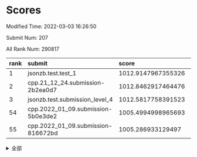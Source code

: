 # Scores

Modified Time: 2022-03-03 16:26:50

Submit Num: 207

All Rank Num: 290817

| rank |               submit               |       score        |       sigma        | pk_num |
| :--- | :--------------------------------- | :----------------- | :----------------- | :----- |
| 1    | jsonzb.test.test_1                 | 1012.9147967355326 | 0.8184582813704432 | 5622   |
| 2    | cpp.21_12_24.submission-2b2ea0d7   | 1012.8462917464476 | 0.7934098747601929 | 5620   |
| 3    | jsonzb.test.submission_level_4     | 1012.5817758391523 | 0.7847827250916322 | 5622   |
| 54   | cpp.2022_01_09.submission-5b0e3de2 | 1005.4994998965693 | 0.7298548766638503 | 5620   |
| 55   | cpp.2022_01_09.submission-816672bd | 1005.286933129497  | 0.7248777206013955 | 5618   |


<details>
<summary>全部</summary>

| rank |                 submit                 |       score        |       sigma        | pk_num |
| :--- | :------------------------------------- | :----------------- | :----------------- | :----- |
| 1    | jsonzb.test.test_1                     | 1012.9147967355326 | 0.8184582813704432 | 5622   |
| 2    | cpp.21_12_24.submission-2b2ea0d7       | 1012.8462917464476 | 0.7934098747601929 | 5620   |
| 3    | jsonzb.test.submission_level_4         | 1012.5817758391523 | 0.7847827250916322 | 5622   |
| 4    | gobigger.level_3.submission_level_3_42 | 1011.5114709915937 | 0.7633205200499997 | 5619   |
| 5    | gobigger.level_3.submission_level_3_19 | 1011.276426388509  | 0.7712646977795263 | 5620   |
| 6    | gobigger.level_3.submission_level_3_40 | 1011.2429949353676 | 0.7704017955511637 | 5621   |
| 7    | gobigger.level_3.submission_level_3_35 | 1011.1854020060109 | 0.7788322421812867 | 5618   |
| 8    | gobigger.level_3.submission_level_3_38 | 1011.1158557961325 | 0.7574622359409058 | 5623   |
| 9    | gobigger.level_3.submission_level_3_10 | 1010.9044259375364 | 0.7597207692863873 | 5620   |
| 10   | gobigger.level_3.submission_level_3_11 | 1010.8362268800317 | 0.7539136578585418 | 5616   |
| 11   | gobigger.level_3.submission_level_3_26 | 1010.8117987492768 | 0.7627522481744895 | 5623   |
| 12   | gobigger.level_3.submission_level_3_14 | 1010.7902514675313 | 0.7623182198810218 | 5618   |
| 13   | gobigger.level_3.submission_level_3_16 | 1010.7618241582079 | 0.7704603606857257 | 5612   |
| 14   | gobigger.level_3.submission_level_3_43 | 1010.7245835376291 | 0.7650299046936109 | 5621   |
| 15   | gobigger.level_3.submission_level_3_7  | 1010.6710973118323 | 0.7503413069608887 | 5622   |
| 16   | gobigger.level_3.submission_level_3_23 | 1010.633532140946  | 0.7566405447834066 | 5617   |
| 17   | gobigger.level_3.submission_level_3_20 | 1010.6084827062856 | 0.7765865466879599 | 5626   |
| 18   | gobigger.level_3.submission_level_3_25 | 1010.5499201757568 | 0.7535682600452044 | 5625   |
| 19   | gobigger.level_3.submission_level_3_3  | 1010.4656281305704 | 0.7780199542026108 | 5619   |
| 20   | gobigger.level_3.submission_level_3_36 | 1010.4130064138684 | 0.7713064756512042 | 5623   |
| 21   | gobigger.level_3.submission_level_3_49 | 1010.3852356850365 | 0.7530777987621704 | 5620   |
| 22   | gobigger.level_3.submission_level_3_1  | 1010.350185693167  | 0.7747648522514313 | 5617   |
| 23   | gobigger.level_3.submission_level_3_27 | 1010.3422570276982 | 0.7433165648423679 | 5618   |
| 24   | gobigger.level_3.submission_level_3_46 | 1010.2571856173238 | 0.7649050383484444 | 5620   |
| 25   | gobigger.level_3.submission_level_3_33 | 1010.2426138194618 | 0.7706826409635554 | 5623   |
| 26   | gobigger.level_3.submission_level_3_15 | 1010.223986869827  | 0.7572763569238097 | 5618   |
| 27   | gobigger.level_3.submission_level_3_34 | 1010.1580959518549 | 0.7574096070523105 | 5622   |
| 28   | gobigger.level_3.submission_level_3_32 | 1010.1556313283494 | 0.758979933691807  | 5620   |
| 29   | gobigger.level_3.submission_level_3_47 | 1010.1462863517061 | 0.7540944730109505 | 5618   |
| 30   | gobigger.level_3.submission_level_3_2  | 1010.0590635034051 | 0.7846740010023963 | 5623   |
| 31   | gobigger.level_3.submission_level_3_5  | 1010.0380418573482 | 0.7622633680876211 | 5619   |
| 32   | gobigger.level_3.submission_level_3_4  | 1010.0075862102575 | 0.7453348105895486 | 5618   |
| 33   | gobigger.level_3.submission_level_3_39 | 1009.9654658764155 | 0.7447270621895041 | 5618   |
| 34   | gobigger.level_3.submission_level_3_29 | 1009.9606325429277 | 0.7354323071764002 | 5621   |
| 35   | gobigger.level_3.submission_level_3_0  | 1009.9110101042943 | 0.7613353735050234 | 5620   |
| 36   | gobigger.level_3.submission_level_3_6  | 1009.9092307578921 | 0.7475608277134823 | 5622   |
| 37   | gobigger.level_3.submission_level_3_30 | 1009.8873609900759 | 0.7645568425197985 | 5619   |
| 38   | gobigger.level_3.submission_level_3_17 | 1009.8866185097371 | 0.7788316467747305 | 5625   |
| 39   | gobigger.level_3.submission_level_3_13 | 1009.8070639070188 | 0.7623743518626778 | 5612   |
| 40   | gobigger.level_3.submission_level_3_21 | 1009.5975639602932 | 0.7446359687206394 | 5622   |
| 41   | gobigger.level_3.submission_level_3_22 | 1009.5643400225231 | 0.7570712043000013 | 5625   |
| 42   | gobigger.level_3.submission_level_3_12 | 1009.5194084857171 | 0.7412641352609923 | 5618   |
| 43   | gobigger.level_3.submission_level_3_9  | 1009.5192484622236 | 0.7807496839784683 | 5615   |
| 44   | gobigger.level_3.submission_level_3_31 | 1009.4661829748553 | 0.7433378197588104 | 5617   |
| 45   | gobigger.level_3.submission_level_3_37 | 1009.4072380132425 | 0.7621860626902216 | 5626   |
| 46   | gobigger.level_3.submission_level_3_28 | 1009.3844907860905 | 0.7514599174317709 | 5619   |
| 47   | gobigger.level_3.submission_level_3_18 | 1009.3249462143857 | 0.7508131513692129 | 5618   |
| 48   | gobigger.level_3.submission_level_3_8  | 1009.2822981633612 | 0.7446796499670827 | 5615   |
| 49   | gobigger.level_3.submission_level_3_44 | 1009.2772861395969 | 0.7537871015611576 | 5622   |
| 50   | gobigger.level_3.submission_level_3_41 | 1009.2563052703466 | 0.7488079890306573 | 5619   |
| 51   | gobigger.level_3.submission_level_3_45 | 1009.1692510942913 | 0.7476784857975605 | 5620   |
| 52   | gobigger.level_3.submission_level_3_48 | 1009.1300738706823 | 0.7612241150907252 | 5620   |
| 53   | gobigger.level_3.submission_level_3_24 | 1009.0329072633051 | 0.7577600300346207 | 5622   |
| 54   | cpp.2022_01_09.submission-5b0e3de2     | 1005.4994998965693 | 0.7298548766638503 | 5620   |
| 55   | cpp.2022_01_09.submission-816672bd     | 1005.286933129497  | 0.7248777206013955 | 5618   |
| 56   | gobigger.level_1.submission_level_1_26 | 1004.8348009931607 | 0.718147914894505  | 5622   |
| 57   | gobigger.level_1.submission_level_1_28 | 1004.7637416052934 | 0.725489567717915  | 5616   |
| 58   | gobigger.level_1.submission_level_1_24 | 1004.6899341486968 | 0.7218417657865123 | 5619   |
| 59   | gobigger.level_1.submission_level_1_12 | 1004.5380932992728 | 0.7275049644571989 | 5617   |
| 60   | gobigger.level_1.submission_level_1_11 | 1004.3323221733145 | 0.7241430288571783 | 5618   |
| 61   | gobigger.level_1.submission_level_1_4  | 1004.255490269931  | 0.7128731840071444 | 5623   |
| 62   | gobigger.level_1.submission_level_1_49 | 1004.2439626871646 | 0.7201543984328842 | 5622   |
| 63   | gobigger.level_1.submission_level_1_21 | 1004.0538415908094 | 0.7209334089965416 | 5620   |
| 64   | gobigger.level_1.submission_level_1_31 | 1004.0304046607181 | 0.7247411689051292 | 5621   |
| 65   | gobigger.level_1.submission_level_1_20 | 1003.8446118442342 | 0.7245472853556585 | 5619   |
| 66   | gobigger.level_1.submission_level_1_3  | 1003.833778073982  | 0.7167011174974988 | 5620   |
| 67   | gobigger.level_1.submission_level_1_27 | 1003.7390538112709 | 0.7296173499027452 | 5622   |
| 68   | gobigger.level_1.submission_level_1_1  | 1003.6855365969733 | 0.7178039145214368 | 5618   |
| 69   | gobigger.level_1.submission_level_1_16 | 1003.670837877429  | 0.7272725715241316 | 5623   |
| 70   | gobigger.level_1.submission_level_1_48 | 1003.6240713309271 | 0.7219448155613841 | 5625   |
| 71   | gobigger.level_1.submission_level_1_7  | 1003.5617081232555 | 0.7214466250316331 | 5619   |
| 72   | gobigger.level_1.submission_level_1_39 | 1003.5576555865263 | 0.7139491911528096 | 5627   |
| 73   | gobigger.level_1.submission_level_1_43 | 1003.4621745005775 | 0.7203713493744368 | 5615   |
| 74   | gobigger.level_1.submission_level_1_18 | 1003.4605514745087 | 0.7232900971802467 | 5617   |
| 75   | gobigger.level_1.submission_level_1_34 | 1003.4251600134025 | 0.718268375657251  | 5626   |
| 76   | gobigger.level_1.submission_level_1_42 | 1003.405146646594  | 0.7238277414969847 | 5622   |
| 77   | gobigger.level_1.submission_level_1_13 | 1003.3715114749565 | 0.7180218950999511 | 5620   |
| 78   | gobigger.level_1.submission_level_1_5  | 1003.3709341588449 | 0.7079307164355636 | 5624   |
| 79   | gobigger.level_1.submission_level_1_8  | 1003.2999549440179 | 0.7113197172190961 | 5619   |
| 80   | gobigger.level_1.submission_level_1_0  | 1003.2970243003552 | 0.731972497536813  | 5616   |
| 81   | gobigger.level_1.submission_level_1_44 | 1003.2412292063628 | 0.730614347466907  | 5622   |
| 82   | gobigger.level_1.submission_level_1_22 | 1003.2039504933294 | 0.7163528275482621 | 5614   |
| 83   | gobigger.level_1.submission_level_1_25 | 1003.2033022499625 | 0.721832142249318  | 5617   |
| 84   | gobigger.level_1.submission_level_1_33 | 1003.1282800253995 | 0.7223335918687351 | 5624   |
| 85   | gobigger.level_1.submission_level_1_47 | 1003.1224306167867 | 0.7222458860195815 | 5618   |
| 86   | gobigger.level_1.submission_level_1_45 | 1003.0511771522551 | 0.7205826607868419 | 5615   |
| 87   | gobigger.level_1.submission_level_1_46 | 1003.0461967995547 | 0.7163069021972638 | 5620   |
| 88   | gobigger.level_1.submission_level_1_14 | 1003.0424033552661 | 0.7263274920852804 | 5618   |
| 89   | gobigger.level_1.submission_level_1_40 | 1003.0030005569819 | 0.7243899436681528 | 5623   |
| 90   | gobigger.level_1.submission_level_1_6  | 1002.9252002508896 | 0.7100997121892796 | 5616   |
| 91   | gobigger.level_1.submission_level_1_23 | 1002.9198354220616 | 0.7171831748318785 | 5619   |
| 92   | gobigger.level_1.submission_level_1_2  | 1002.8988500310409 | 0.7036288110937153 | 5619   |
| 93   | gobigger.level_1.submission_level_1_36 | 1002.8277081333383 | 0.7247932571637579 | 5619   |
| 94   | gobigger.level_1.submission_level_1_38 | 1002.6701574702689 | 0.7151496220853518 | 5623   |
| 95   | gobigger.level_1.submission_level_1_41 | 1002.6487373303196 | 0.7178897825773072 | 5620   |
| 96   | gobigger.level_1.submission_level_1_10 | 1002.6260599551892 | 0.7124852416532469 | 5619   |
| 97   | gobigger.level_1.submission_level_1_9  | 1002.6150609595946 | 0.709787757568009  | 5619   |
| 98   | gobigger.level_1.submission_level_1_15 | 1002.5408119692325 | 0.7204273835946453 | 5615   |
| 99   | gobigger.level_1.submission_level_1_35 | 1002.3801700985745 | 0.709448053160447  | 5623   |
| 100  | gobigger.level_1.submission_level_1_37 | 1002.3086960388852 | 0.7153319600044629 | 5621   |
| 101  | gobigger.level_1.submission_level_1_30 | 1002.2033820163992 | 0.7198562917533778 | 5618   |
| 102  | gobigger.level_1.submission_level_1_17 | 1002.1352284425764 | 0.7178002103451571 | 5619   |
| 103  | gobigger.level_1.submission_level_1_19 | 1002.1053597298372 | 0.7247190172474924 | 5617   |
| 104  | gobigger.level_1.submission_level_1_32 | 1001.9812404481463 | 0.7056239535444471 | 5617   |
| 105  | gobigger.level_1.submission_level_1_29 | 1001.8199840979983 | 0.7103739707789727 | 5622   |
| 106  | gobigger.random.submission_random_19   | 997.1488219735162  | 0.7072497343470849 | 5619   |
| 107  | gobigger.random.submission_random_40   | 996.8135322762009  | 0.7178474172219261 | 5621   |
| 108  | gobigger.random.submission_random_37   | 996.7545152185389  | 0.7089522704832598 | 5625   |
| 109  | gobigger.random.submission_random_11   | 996.6709548835001  | 0.7148529276868242 | 5621   |
| 110  | gobigger.random.submission_random_13   | 996.6335663072057  | 0.7264538989471514 | 5620   |
| 111  | gobigger.random.submission_random_32   | 996.5438003808683  | 0.7130276641848419 | 5621   |
| 112  | gobigger.random.submission_random_1    | 996.5219005722641  | 0.7111974499344946 | 5620   |
| 113  | gobigger.random.submission_random_35   | 996.515335378864   | 0.7050700771699975 | 5620   |
| 114  | gobigger.random.submission_random_27   | 996.5118454321256  | 0.7117184926077531 | 5625   |
| 115  | gobigger.random.submission_random_26   | 996.4924096278817  | 0.706039215599846  | 5616   |
| 116  | gobigger.random.submission_random_9    | 996.4268697298814  | 0.7104101750379107 | 5615   |
| 117  | gobigger.random.submission_random_25   | 996.4249250019553  | 0.710301449661069  | 5624   |
| 118  | gobigger.random.submission_random_17   | 996.3846617764955  | 0.7297443313700265 | 5619   |
| 119  | gobigger.random.submission_random_38   | 996.3251469717791  | 0.7095266788199784 | 5624   |
| 120  | gobigger.random.submission_random_20   | 996.2105691510595  | 0.7013202728896345 | 5620   |
| 121  | gobigger.random.submission_random_28   | 996.2058365361677  | 0.7150303403880782 | 5619   |
| 122  | gobigger.random.submission_random_10   | 996.1292264391902  | 0.709592118520849  | 5623   |
| 123  | gobigger.random.submission_random_43   | 996.0964508575407  | 0.7179461564371341 | 5618   |
| 124  | gobigger.random.submission_random_0    | 996.0889664870011  | 0.7214348708912933 | 5621   |
| 125  | gobigger.random.submission_random_21   | 996.0263522315487  | 0.7010225080432351 | 5623   |
| 126  | gobigger.random.submission_random_4    | 996.0118324779941  | 0.7105861603530871 | 5622   |
| 127  | gobigger.random.submission_random_15   | 995.8778511894997  | 0.7131464978695349 | 5622   |
| 128  | gobigger.random.submission_random_5    | 995.8693573278824  | 0.7143169711391352 | 5621   |
| 129  | gobigger.random.submission_random_22   | 995.8690432944003  | 0.7183931544080375 | 5620   |
| 130  | gobigger.random.submission_random_8    | 995.8170703042261  | 0.7158899155375098 | 5621   |
| 131  | gobigger.random.submission_random_30   | 995.7682196428581  | 0.7188535620396129 | 5621   |
| 132  | gobigger.random.submission_random_33   | 995.7639206450843  | 0.7129850865999847 | 5622   |
| 133  | gobigger.random.submission_random_48   | 995.7455284137815  | 0.7080227118722928 | 5617   |
| 134  | gobigger.random.submission_random_41   | 995.7336156259425  | 0.7333611995213586 | 5617   |
| 135  | gobigger.random.submission_random_44   | 995.7290493257269  | 0.7264912412232633 | 5616   |
| 136  | gobigger.random.submission_random_14   | 995.6744041412059  | 0.7171463983575611 | 5617   |
| 137  | gobigger.random.submission_random_45   | 995.6626534451444  | 0.7236710462806811 | 5621   |
| 138  | gobigger.random.submission_random_2    | 995.6418599180425  | 0.7234675360631857 | 5622   |
| 139  | gobigger.random.submission_random_34   | 995.6407542503314  | 0.7157692941028382 | 5617   |
| 140  | gobigger.random.submission_random_46   | 995.606084476844   | 0.714712474226185  | 5622   |
| 141  | gobigger.random.submission_random_23   | 995.5831583161162  | 0.6984599817799364 | 5616   |
| 142  | gobigger.random.submission_random_7    | 995.5195424873682  | 0.7144743349732426 | 5618   |
| 143  | gobigger.random.submission_random_42   | 995.5189942449089  | 0.7196357194820981 | 5618   |
| 144  | gobigger.random.submission_random_49   | 995.48639221464    | 0.7144084631293429 | 5614   |
| 145  | gobigger.random.submission_random_39   | 995.456054404512   | 0.7278660384394969 | 5621   |
| 146  | gobigger.random.submission_random_24   | 995.3998134029823  | 0.7249660714149899 | 5616   |
| 147  | gobigger.random.submission_random_18   | 995.3866412378175  | 0.7024595264011755 | 5621   |
| 148  | gobigger.random.submission_random_12   | 995.3557882471583  | 0.7057762312435826 | 5620   |
| 149  | gobigger.random.submission_random_31   | 995.2993000403937  | 0.7165913408770087 | 5617   |
| 150  | gobigger.random.submission_random_16   | 995.296212682561   | 0.7099807952833741 | 5622   |
| 151  | gobigger.random.submission_random_29   | 995.2349532916992  | 0.7111689562405001 | 5616   |
| 152  | gobigger.random.submission_random_36   | 995.2230454445018  | 0.7294366112862285 | 5624   |
| 153  | gobigger.random.submission_random_47   | 995.1463652942233  | 0.7053921249259486 | 5620   |
| 154  | gobigger.random.submission_random_6    | 995.1301559001613  | 0.7274075122205551 | 5623   |
| 155  | gobigger.random.submission_random_3    | 995.0156730569104  | 0.708627335174741  | 5621   |
| 156  | gobigger.level_2.submission_level_2_45 | 994.4115412101982  | 0.7372605387642459 | 5618   |
| 157  | gobigger.level_2.submission_level_2_12 | 993.6888871898252  | 0.7433022062766156 | 5619   |
| 158  | gobigger.level_2.submission_level_2_28 | 993.6254382344687  | 0.7259413181816481 | 5624   |
| 159  | gobigger.level_2.submission_level_2_15 | 993.5341655061403  | 0.7376016230911594 | 5619   |
| 160  | gobigger.level_2.submission_level_2_29 | 993.3271002319049  | 0.7409018929313687 | 5619   |
| 161  | gobigger.level_2.submission_level_2_13 | 993.2794623812455  | 0.741692892653792  | 5616   |
| 162  | gobigger.level_2.submission_level_2_36 | 993.1167393539301  | 0.7281570024507259 | 5622   |
| 163  | gobigger.level_2.submission_level_2_27 | 993.0335981271185  | 0.7264151134687369 | 5618   |
| 164  | gobigger.level_2.submission_level_2_16 | 992.9714819377812  | 0.7396062821196989 | 5619   |
| 165  | gobigger.level_2.submission_level_2_0  | 992.9607837803101  | 0.7424182441747307 | 5625   |
| 166  | gobigger.level_2.submission_level_2_25 | 992.6555928587629  | 0.7499549547753696 | 5618   |
| 167  | gobigger.level_2.submission_level_2_26 | 992.3705801614867  | 0.7450043126175664 | 5616   |
| 168  | gobigger.level_2.submission_level_2_37 | 992.3642709906239  | 0.7525661997633861 | 5620   |
| 169  | gobigger.level_2.submission_level_2_22 | 992.362244755909   | 0.7581670521548202 | 5619   |
| 170  | gobigger.level_2.submission_level_2_31 | 992.3348950346858  | 0.7467913475519047 | 5620   |
| 171  | gobigger.level_2.submission_level_2_38 | 992.276538234487   | 0.7502710979180046 | 5614   |
| 172  | gobigger.level_2.submission_level_2_1  | 992.2608272336446  | 0.7500903280965926 | 5620   |
| 173  | gobigger.level_2.submission_level_2_17 | 992.2270942933707  | 0.7394712587485632 | 5618   |
| 174  | gobigger.level_2.submission_level_2_21 | 992.2120056969246  | 0.7614804174217314 | 5618   |
| 175  | gobigger.level_2.submission_level_2_46 | 992.1935836799571  | 0.7459547069054002 | 5618   |
| 176  | gobigger.level_2.submission_level_2_41 | 992.1299511312949  | 0.7559749885974957 | 5617   |
| 177  | gobigger.level_2.submission_level_2_19 | 992.107097460966   | 0.7356982143584416 | 5621   |
| 178  | gobigger.level_2.submission_level_2_33 | 992.0725055700449  | 0.7613076541932619 | 5616   |
| 179  | gobigger.level_2.submission_level_2_40 | 992.0622695181897  | 0.7405261485573569 | 5624   |
| 180  | gobigger.level_2.submission_level_2_11 | 992.0577514728816  | 0.7356789955293838 | 5624   |
| 181  | gobigger.level_2.submission_level_2_24 | 992.0560703127247  | 0.7494119013551417 | 5620   |
| 182  | gobigger.level_2.submission_level_2_18 | 992.0056531582572  | 0.7261616114668981 | 5622   |
| 183  | gobigger.level_2.submission_level_2_8  | 991.9516049719206  | 0.7316979432694966 | 5618   |
| 184  | gobigger.level_2.submission_level_2_49 | 991.862194297937   | 0.7513092621783574 | 5615   |
| 185  | gobigger.level_2.submission_level_2_42 | 991.7453862913036  | 0.7577448830973667 | 5620   |
| 186  | gobigger.level_2.submission_level_2_30 | 991.7363061957412  | 0.7441993025195822 | 5615   |
| 187  | gobigger.level_2.submission_level_2_44 | 991.7111802170241  | 0.7633958458484849 | 5615   |
| 188  | gobigger.level_2.submission_level_2_2  | 991.6530783343119  | 0.7476656020032636 | 5619   |
| 189  | gobigger.level_2.submission_level_2_20 | 991.6383608643661  | 0.7588675213143994 | 5613   |
| 190  | gobigger.level_2.submission_level_2_9  | 991.6188122004377  | 0.7404100822304419 | 5614   |
| 191  | gobigger.level_2.submission_level_2_48 | 991.6131476928834  | 0.7362488636164543 | 5623   |
| 192  | gobigger.level_2.submission_level_2_7  | 991.4821877351607  | 0.7584352890543163 | 5618   |
| 193  | gobigger.level_2.submission_level_2_4  | 991.2950499312735  | 0.7613090117020159 | 5621   |
| 194  | gobigger.level_2.submission_level_2_14 | 991.2803003008107  | 0.7501250641425249 | 5620   |
| 195  | gobigger.level_2.submission_level_2_5  | 991.1737404522238  | 0.7579248635635671 | 5623   |
| 196  | gobigger.level_2.submission_level_2_39 | 991.1545810500943  | 0.7642396790875075 | 5622   |
| 197  | gobigger.level_2.submission_level_2_3  | 990.9737897894994  | 0.7474230152542622 | 5620   |
| 198  | gobigger.level_2.submission_level_2_35 | 990.9660222812091  | 0.7572356870662105 | 5617   |
| 199  | gobigger.level_2.submission_level_2_32 | 990.6479348208327  | 0.7525150279990641 | 5621   |
| 200  | gobigger.level_2.submission_level_2_43 | 990.5523149062386  | 0.7612130524102327 | 5625   |
| 201  | gobigger.level_2.submission_level_2_34 | 990.2390085636528  | 0.76592481545522   | 5621   |
| 202  | gobigger.level_2.submission_level_2_6  | 990.2312431145373  | 0.7466090061041185 | 5611   |
| 203  | gobigger.level_2.submission_level_2_23 | 990.1131432578119  | 0.7550151188054814 | 5619   |
| 204  | gobigger.level_2.submission_level_2_47 | 989.8317677128565  | 0.7622453237665456 | 5619   |
| 205  | gobigger.level_2.submission_level_2_10 | 989.2867158987282  | 0.7888684667205358 | 5619   |
| 206  | gobigger.none.submission_none_0        | 979.0879979278951  | 1.1496172565651133 | 5617   |
| 207  | gobigger.none.submission_none_1        | 976.4832529282615  | 1.494486099527026  | 5620   |

</details>